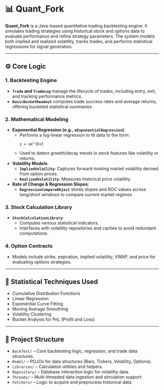 # 📊 Quant_Fork

**Quant_Fork** is a Java-based quantitative trading backtesting engine. It simulates trading strategies using historical stock and options data to evaluate performance and refine strategy parameters. The system models both implied and realized volatility, tracks trades, and performs statistical regressions for signal generation.

---

## ⚙️ Core Logic

### 1. Backtesting Engine
- **`Trade` and `TradeLog`** manage the lifecycle of trades, including entry, exit, and tracking performance metrics.
- **`BasicBucketReadout`** computes trade success rates and average returns, offering bucketed statistical summaries.

### 2. Mathematical Modeling
- **Exponential Regression (e.g., `eExponentialRegression`)**:
    - Performs a log-linear regression to fit data to the form:
      ```
      y = ae^{bx}
      ```
    - Used to detect growth/decay trends in stock features like volatility or returns.
- **Volatility Models**:
    - **`ImpliedVolaility`**: Captures forward-looking market volatility derived from option prices.
    - **`RealizedVolatility`**: Measures historical price volatility.
- **Rate of Change & Regression Slopes**:
    - **`RegressionCompareObject`** stores slopes and ROC values across long/short windows to compare current market regimes.

### 3. Stock Calculation Library
- **`StockCalculationLibrary`**:
    - Computes various statistical indicators.
    - Interfaces with volatility repositories and caches to avoid redundant computations.

### 4. Option Contracts
- Models include strike, expiration, implied volatility, VWAP, and price for evaluating options strategies.

---

## 🧠 Statistical Techniques Used

- Cumulative Distribution Functions
- Linear Regression
- Exponential Curve Fitting
- Moving Average Smoothing
- Volatility Clustering
- Bucket Analysis for PnL (Profit and Loss)
---

## 📁 Project Structure

- `BackTest/` – Core backtesting logic, regression, and trade data structures.
- `Model/` – POJOs for data structures (Bars, Tickers, Volatility, Options).
- `Libraries/` – Calculation utilities and helpers.
- `Repository/` – Database interaction logic for volatility data.
- `Threads/` – Multi-threaded data ingestion and simulation support.
- `Fetchers/` – Logic to acquire and preprocess historical data.
